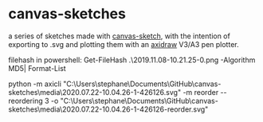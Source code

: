 # canvas-sketches

a series of sketches made with [canvas-sketch], with the intention of exporting to .svg and plotting them with an [axidraw] V3/A3 pen plotter.


[canvas-sketch]: https://github.com/mattdesl/canvas-sketch "canvas-sketch"
[axidraw]: https://axidraw.com/ "AxiDraw"

filehash in powershell:  Get-FileHash .\2019.11.08-10.21.25-0.png  -Algorithm MD5| Format-List

python -m axicli "C:\Users\stephane\Documents\GitHub\canvas-sketches\media\2020.07.22-10.04.26-1-426126.svg" -m reorder --reordering 3 -o "C:\Users\stephane\Documents\GitHub\canvas-sketches\media\2020.07.22-10.04.26-1-426126-reorder.svg"